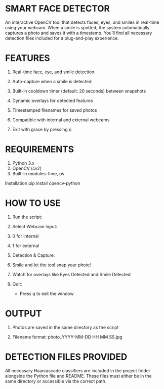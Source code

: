 # SMART FACE DETECTOR

An interactive OpenCV tool that detects faces, eyes, and smiles in real-time using your webcam. When a smile is spotted, the system automatically captures a photo and saves it with a timestamp. You’ll find all necessary detection files included for a plug-and-play experience.

# FEATURES

1. Real-time face, eye, and smile detection

2. Auto-capture when a smile is detected

3. Built-in cooldown timer (default: 20 seconds) between snapshots

4. Dynamic overlays for detected features

5. Timestamped filenames for saved photos

6. Compatible with internal and external webcams

7. Exit with grace by pressing q

# REQUIREMENTS

1. Python 3.x
2. OpenCV (cv2)
3. Built-in modules: time, os

Installation
pip install opencv-python

 # HOW TO USE

1. Run the script:

2. Select Webcam Input:

3. 0 for internal

4. 1 for external

5. Detection & Capture:

6. Smile and let the tool snap your photo!

7. Watch for overlays like Eyes Detected and Smile Detected

8. Quit:
    - Press q to exit the window

# OUTPUT

1. Photos are saved in the same directory as the script

2. Filename format: photo_YYYY-MM-DD HH MM SS.jpg

# DETECTION FILES PROVIDED

All necessary Haarcascade classifiers are included in the project folder alongside the Python file and README.
These files must either be in the same directory or accessible via the correct path. 




